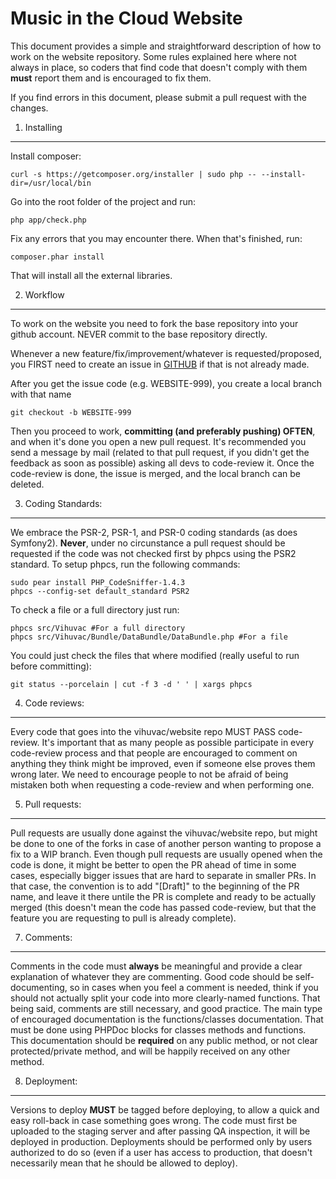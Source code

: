 Music in the Cloud Website
==========================

This document provides a simple and straightforward description of how to work on the
website repository. Some rules explained here where not always in place, so coders that
find code that doesn't comply with them **must** report them and is encouraged to fix them.

If you find errors in this document, please submit a pull request with the changes.


1) Installing
-------------

Install composer:

    curl -s https://getcomposer.org/installer | sudo php -- --install-dir=/usr/local/bin

Go into the root folder of the project and run:

    php app/check.php

Fix any errors that you may encounter there.
When that's finished, run:

    composer.phar install

That will install all the external libraries.

2) Workflow
-----------

To work on the website you need to fork the base repository into your github account. NEVER commit to the
base repository directly.

Whenever a new feature/fix/improvement/whatever is requested/proposed, you FIRST need to create an
issue in [GITHUB](https://github.com/vihuvac/MusiCloud) if that is not already made.

After you get the issue code (e.g. WEBSITE-999), you create a local branch with that name

    git checkout -b WEBSITE-999

Then you proceed to work, **committing (and preferably pushing) OFTEN**, and when it's done you
open a new pull request. It's recommended you send a message by mail (related to that pull request, if you didn't get the feedback as soon as possible) asking all devs to code-review it.
Once the code-review is done, the issue is merged, and the local branch can be deleted.


3) Coding Standards:
--------------------

We embrace the PSR-2, PSR-1, and PSR-0 coding standards (as does Symfony2).
**Never**, under no circunstance a pull request should be requested if the code was not checked first
by phpcs using the PSR2 standard.
To setup phpcs, run the following commands:

    sudo pear install PHP_CodeSniffer-1.4.3
    phpcs --config-set default_standard PSR2

To check a file or a full directory just run:

    phpcs src/Vihuvac #For a full directory
    phpcs src/Vihuvac/Bundle/DataBundle/DataBundle.php #For a file

You could just check the files that where modified (really useful to run before committing):

    git status --porcelain | cut -f 3 -d ' ' | xargs phpcs


4) Code reviews:
----------------

Every code that goes into the vihuvac/website repo MUST PASS code-review.
It's important that as many people as possible participate in every code-review process and
that people are encouraged to comment on anything they think might be improved, even if someone
else proves them wrong later. We need to encourage people to not be afraid of being mistaken both
when requesting a code-review and when performing one.


5) Pull requests:
-----------------

Pull requests are usually done against the vihuvac/website repo, but might be done to
one of the forks in case of another person wanting to propose a fix to a WIP branch.
Even though pull requests are usually opened when the code is done, it might be better to open
the PR ahead of time in some cases, especially bigger issues that are hard to separate in smaller PRs.
In that case, the convention is to add "[Draft]" to the beginning of the PR name, and leave it there
untile the PR is complete and ready to be actually merged (this doesn't mean the code has passed code-review,
but that the feature you are requesting to pull is already complete).


7) Comments:
------------

Comments in the code must **always** be meaningful and provide a clear explanation of whatever
they are commenting. Good code should be self-documenting, so in cases when you feel a comment is
needed, think if you should not actually split your code into more clearly-named functions.
That being said, comments are still necessary, and good practice. The main type of encouraged documentation
is the functions/classes documentation. That must be done using PHPDoc blocks for classes methods and functions.
This documentation should be **required** on any public method, or not clear protected/private method,
and will be happily received on any other method.


8) Deployment:
--------------

Versions to deploy **MUST** be tagged before deploying, to allow a quick and easy roll-back in case something
goes wrong. The code must first be uploaded to the staging server and after passing QA inspection, it will
be deployed in production. Deployments should be performed only by users authorized to do so (even if a user
has access to production, that doesn't necessarily mean that he should be allowed to deploy).